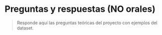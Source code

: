 # Preguntas y respuestas (NO orales)

> Responde aquí las preguntas teóricas del proyecto con ejemplos del dataset.
